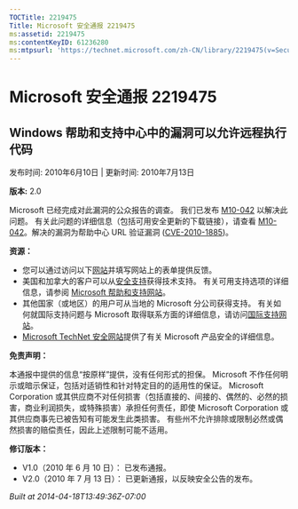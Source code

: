 ```yaml
---
TOCTitle: 2219475
Title: Microsoft 安全通报 2219475
ms:assetid: 2219475
ms:contentKeyID: 61236280
ms:mtpsurl: 'https://technet.microsoft.com/zh-CN/library/2219475(v=Security.10)'
---
```




Microsoft 安全通报 2219475
==========================

Windows 帮助和支持中心中的漏洞可以允许远程执行代码
--------------------------------------------------

发布时间: 2010年6月10日 | 更新时间: 2010年7月13日

**版本:** 2.0

Microsoft 已经完成对此漏洞的公众报告的调查。 我们已发布 [M10-042](https://go.microsoft.com/fwlink/?linkid=194729) 以解决此问题。 有关此问题的详细信息（包括可用安全更新的下载链接），请查看 [M10-042](https://go.microsoft.com/fwlink/?linkid=194729)。解决的漏洞为帮助中心 URL 验证漏洞 ([CVE-2010-1885](https://www.cve.mitre.org/cgi-bin/cvename.cgi?name=cve-2010-1885))。

**资源：**

-   您可以通过访问以下[网站](https://support.microsoft.com/common/survey.aspx?scid=sw;en;1257&amp;showpage=1&amp;ws=technet&amp;sd=tech)并填写网站上的表单提供反馈。
-   美国和加拿大的客户可以从[安全支持](https://go.microsoft.com/fwlink/?linkid=21131)获得技术支持。 有关可用支持选项的详细信息，请参阅 [Microsoft 帮助和支持网站](https://support.microsoft.com)。
-   其他国家（或地区）的用户可从当地的 Microsoft 分公司获得支持。 有关如何就国际支持问题与 Microsoft 取得联系方面的详细信息，请访问[国际支持网站](https://go.microsoft.com/fwlink/?linkid=21155)。
-   [Microsoft TechNet 安全网站](https://go.microsoft.com/fwlink/?linkid=21132)提供了有关 Microsoft 产品安全的详细信息。

**免责声明：**

本通报中提供的信息“按原样”提供，没有任何形式的担保。 Microsoft 不作任何明示或暗示保证，包括对适销性和针对特定目的的适用性的保证。 Microsoft Corporation 或其供应商不对任何损害（包括直接的、间接的、偶然的、必然的损害，商业利润损失，或特殊损害）承担任何责任，即使 Microsoft Corporation 或其供应商事先已被告知有可能发生此类损害。 有些州不允许排除或限制必然或偶然损害的赔偿责任，因此上述限制可能不适用。

**修订版本：**

-   V1.0（2010 年 6 月 10 日）： 已发布通报。
-   V2.0（2010 年 7 月 13 日）： 已更新通报，以反映安全公告的发布。

*Built at 2014-04-18T13:49:36Z-07:00*
